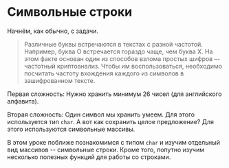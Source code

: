 # Символьные строки

Начнём, как обычно, с задачи.

> Различные буквы встречаются в текстах с разной частотой. Например, буква О встречается гораздо чаще, чем буква Х. На этом факте основан один из способов взлома простых шифров –- частотный криптоанализ. Чтобы им воспользоваться, необходимо посчитать частоту вхождения каждого из символов в зашифрованном тексте.

Первая сложность: Нужно хранить минимум 26 чисел (для английского алфавита).

Вторая сложность: Один символ мы хранить умеем. Для этого используется тип `char`. А вот как сохранить целое предложение? Для этого используются символьные массивы.

В этом уроке поближе познакомимся с типом `char` и изучим отдельный вид массивов -- символьные строки. Кроме того, попутно изучим несколько полезных функций для работы со строками.